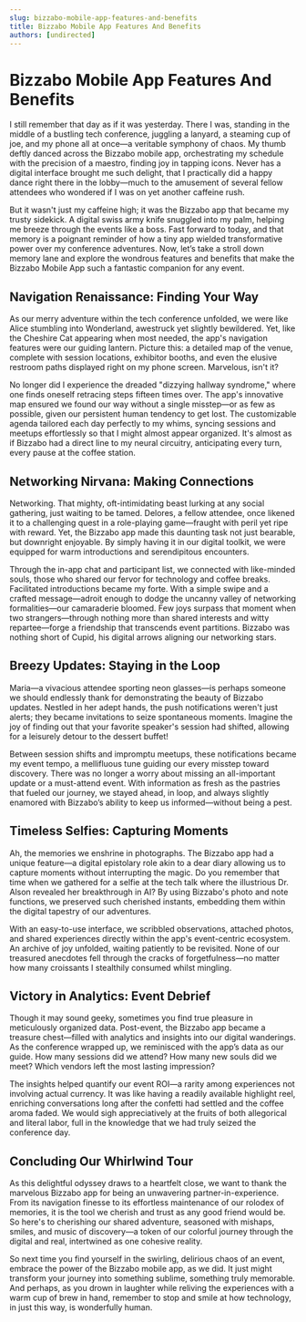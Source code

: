 ```yaml
---
slug: bizzabo-mobile-app-features-and-benefits
title: Bizzabo Mobile App Features And Benefits
authors: [undirected]
---
```



# Bizzabo Mobile App Features And Benefits

I still remember that day as if it was yesterday. There I was, standing in the middle of a bustling tech conference, juggling a lanyard, a steaming cup of joe, and my phone all at once—a veritable symphony of chaos. My thumb deftly danced across the Bizzabo mobile app, orchestrating my schedule with the precision of a maestro, finding joy in tapping icons. Never has a digital interface brought me such delight, that I practically did a happy dance right there in the lobby—much to the amusement of several fellow attendees who wondered if I was on yet another caffeine rush.

But it wasn't just my caffeine high; it was the Bizzabo app that became my trusty sidekick. A digital swiss army knife snuggled into my palm, helping me breeze through the events like a boss. Fast forward to today, and that memory is a poignant reminder of how a tiny app wielded transformative power over my conference adventures. Now, let’s take a stroll down memory lane and explore the wondrous features and benefits that make the Bizzabo Mobile App such a fantastic companion for any event.

## Navigation Renaissance: Finding Your Way

As our merry adventure within the tech conference unfolded, we were like Alice stumbling into Wonderland, awestruck yet slightly bewildered. Yet, like the Cheshire Cat appearing when most needed, the app's navigation features were our guiding lantern. Picture this: a detailed map of the venue, complete with session locations, exhibitor booths, and even the elusive restroom paths displayed right on my phone screen. Marvelous, isn't it?

No longer did I experience the dreaded "dizzying hallway syndrome," where one finds oneself retracing steps fifteen times over. The app's innovative map ensured we found our way without a single misstep—or as few as possible, given our persistent human tendency to get lost. The customizable agenda tailored each day perfectly to my whims, syncing sessions and meetups effortlessly so that I might almost appear organized. It's almost as if Bizzabo had a direct line to my neural circuitry, anticipating every turn, every pause at the coffee station.

## Networking Nirvana: Making Connections

Networking. That mighty, oft-intimidating beast lurking at any social gathering, just waiting to be tamed. Delores, a fellow attendee, once likened it to a challenging quest in a role-playing game—fraught with peril yet ripe with reward. Yet, the Bizzabo app made this daunting task not just bearable, but downright enjoyable. By simply having it in our digital toolkit, we were equipped for warm introductions and serendipitous encounters.

Through the in-app chat and participant list, we connected with like-minded souls, those who shared our fervor for technology and coffee breaks. Facilitated introductions became my forte. With a simple swipe and a crafted message—adroit enough to dodge the uncanny valley of networking formalities—our camaraderie bloomed. Few joys surpass that moment when two strangers—through nothing more than shared interests and witty repartee—forge a friendship that transcends event partitions. Bizzabo was nothing short of Cupid, his digital arrows aligning our networking stars.

## Breezy Updates: Staying in the Loop

Maria—a vivacious attendee sporting neon glasses—is perhaps someone we should endlessly thank for demonstrating the beauty of Bizzabo updates. Nestled in her adept hands, the push notifications weren't just alerts; they became invitations to seize spontaneous moments. Imagine the joy of finding out that your favorite speaker's session had shifted, allowing for a leisurely detour to the dessert buffet! 

Between session shifts and impromptu meetups, these notifications became my event tempo, a mellifluous tune guiding our every misstep toward discovery. There was no longer a worry about missing an all-important update or a must-attend event. With information as fresh as the pastries that fueled our journey, we stayed ahead, in loop, and always slightly enamored with Bizzabo’s ability to keep us informed—without being a pest.

## Timeless Selfies: Capturing Moments

Ah, the memories we enshrine in photographs. The Bizzabo app had a unique feature—a digital epistolary role akin to a dear diary allowing us to capture moments without interrupting the magic. Do you remember that time when we gathered for a selfie at the tech talk where the illustrious Dr. Alson revealed her breakthrough in AI? By using Bizzabo's photo and note functions, we preserved such cherished instants, embedding them within the digital tapestry of our adventures.

With an easy-to-use interface, we scribbled observations, attached photos, and shared experiences directly within the app's event-centric ecosystem. An archive of joy unfolded, waiting patiently to be revisited. None of our treasured anecdotes fell through the cracks of forgetfulness—no matter how many croissants I stealthily consumed whilst mingling.

## Victory in Analytics: Event Debrief

Though it may sound geeky, sometimes you find true pleasure in meticulously organized data. Post-event, the Bizzabo app became a treasure chest—filled with analytics and insights into our digital wanderings. As the conference wrapped up, we reminisced with the app’s data as our guide. How many sessions did we attend? How many new souls did we meet? Which vendors left the most lasting impression?

The insights helped quantify our event ROI—a rarity among experiences not involving actual currency. It was like having a readily available highlight reel, enriching conversations long after the confetti had settled and the coffee aroma faded. We would sigh appreciatively at the fruits of both allegorical and literal labor, full in the knowledge that we had truly seized the conference day.

## Concluding Our Whirlwind Tour

As this delightful odyssey draws to a heartfelt close, we want to thank the marvelous Bizzabo app for being an unwavering partner-in-experience. From its navigation finesse to its effortless maintenance of our rolodex of memories, it is the tool we cherish and trust as any good friend would be. So here's to cherishing our shared adventure, seasoned with mishaps, smiles, and music of discovery—a token of our colorful journey through the digital and real, intertwined as one cohesive reality.

So next time you find yourself in the swirling, delirious chaos of an event, embrace the power of the Bizzabo mobile app, as we did. It just might transform your journey into something sublime, something truly memorable. And perhaps, as you drown in laughter while reliving the experiences with a warm cup of brew in hand, remember to stop and smile at how technology, in just this way, is wonderfully human.